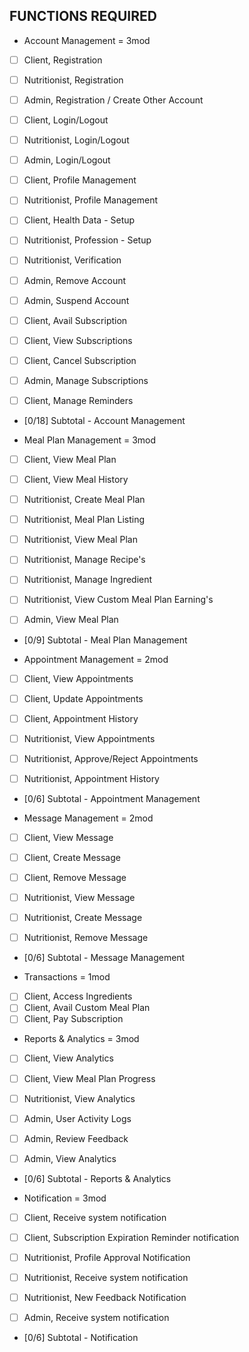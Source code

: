 ## FUNCTIONS REQUIRED

- Account Management = 3mod

- [ ] Client, Registration
- [ ] Nutritionist, Registration
- [ ] Admin, Registration / Create Other Account

- [ ] Client, Login/Logout
- [ ] Nutritionist, Login/Logout
- [ ] Admin, Login/Logout

- [ ] Client, Profile Management
- [ ] Nutritionist, Profile Management

- [ ] Client, Health Data - Setup
- [ ] Nutritionist, Profession - Setup
- [ ] Nutritionist, Verification

- [ ] Admin, Remove Account
- [ ] Admin, Suspend Account

- [ ] Client, Avail Subscription
- [ ] Client, View Subscriptions
- [ ] Client, Cancel Subscription
- [ ] Admin, Manage Subscriptions

- [ ] Client, Manage Reminders

- [0/18] Subtotal - Account Management

- Meal Plan Management = 3mod
- [ ] Client, View Meal Plan
- [ ] Client, View Meal History

- [ ] Nutritionist, Create Meal Plan
- [ ] Nutritionist, Meal Plan Listing
- [ ] Nutritionist, View Meal Plan
- [ ] Nutritionist, Manage Recipe's
- [ ] Nutritionist, Manage Ingredient
- [ ] Nutritionist, View Custom Meal Plan Earning's

- [ ] Admin, View Meal Plan

- [0/9] Subtotal - Meal Plan Management

- Appointment Management = 2mod
- [ ] Client, View Appointments
- [ ] Client, Update Appointments
- [ ] Client, Appointment History

- [ ] Nutritionist, View Appointments
- [ ] Nutritionist, Approve/Reject Appointments
- [ ] Nutritionist, Appointment History

- [0/6] Subtotal - Appointment Management

- Message Management = 2mod
- [ ] Client, View Message
- [ ] Client, Create Message
- [ ] Client, Remove Message

- [ ] Nutritionist, View Message
- [ ] Nutritionist, Create Message
- [ ] Nutritionist, Remove Message

- [0/6] Subtotal - Message Management

- Transactions = 1mod
- [ ] Client, Access Ingredients
- [ ] Client, Avail Custom Meal Plan
- [ ] Client, Pay Subscription

- Reports & Analytics = 3mod
- [ ] Client, View Analytics
- [ ] Client, View Meal Plan Progress

- [ ] Nutritionist, View Analytics

- [ ] Admin, User Activity Logs
- [ ] Admin, Review Feedback
- [ ] Admin, View Analytics

- [0/6] Subtotal - Reports & Analytics

- Notification = 3mod
- [ ] Client, Receive system notification
- [ ] Client, Subscription Expiration Reminder notification

- [ ] Nutritionist, Profile Approval Notification
- [ ] Nutritionist, Receive system notification
- [ ] Nutritionist, New Feedback Notification

- [ ] Admin, Receive system notification

- [0/6] Subtotal - Notification
